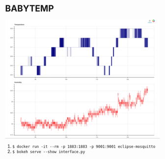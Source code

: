 BABYTEMP
========

![babytemp interface](interface.png)

1. `$ docker run -it --rm -p 1883:1883 -p 9001:9001 eclipse-mosquitto`
2. `$ bokeh serve --show interface.py`
